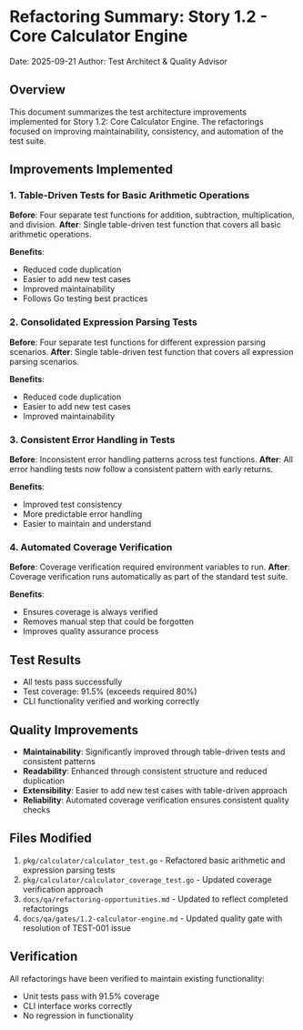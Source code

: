 # Refactoring Summary: Story 1.2 - Core Calculator Engine

Date: 2025-09-21
Author: Test Architect & Quality Advisor

## Overview

This document summarizes the test architecture improvements implemented for Story 1.2: Core Calculator Engine. The refactorings focused on improving maintainability, consistency, and automation of the test suite.

## Improvements Implemented

### 1. Table-Driven Tests for Basic Arithmetic Operations

**Before**: Four separate test functions for addition, subtraction, multiplication, and division.
**After**: Single table-driven test function that covers all basic arithmetic operations.

**Benefits**:
- Reduced code duplication
- Easier to add new test cases
- Improved maintainability
- Follows Go testing best practices

### 2. Consolidated Expression Parsing Tests

**Before**: Four separate test functions for different expression parsing scenarios.
**After**: Single table-driven test function that covers all expression parsing scenarios.

**Benefits**:
- Reduced code duplication
- Easier to add new test cases
- Improved maintainability

### 3. Consistent Error Handling in Tests

**Before**: Inconsistent error handling patterns across test functions.
**After**: All error handling tests now follow a consistent pattern with early returns.

**Benefits**:
- Improved test consistency
- More predictable error handling
- Easier to maintain and understand

### 4. Automated Coverage Verification

**Before**: Coverage verification required environment variables to run.
**After**: Coverage verification runs automatically as part of the standard test suite.

**Benefits**:
- Ensures coverage is always verified
- Removes manual step that could be forgotten
- Improves quality assurance process

## Test Results

- All tests pass successfully
- Test coverage: 91.5% (exceeds required 80%)
- CLI functionality verified and working correctly

## Quality Improvements

- **Maintainability**: Significantly improved through table-driven tests and consistent patterns
- **Readability**: Enhanced through consistent structure and reduced duplication
- **Extensibility**: Easier to add new test cases with table-driven approach
- **Reliability**: Automated coverage verification ensures consistent quality checks

## Files Modified

1. `pkg/calculator/calculator_test.go` - Refactored basic arithmetic and expression parsing tests
2. `pkg/calculator/calculator_coverage_test.go` - Updated coverage verification approach
3. `docs/qa/refactoring-opportunities.md` - Updated to reflect completed refactorings
4. `docs/qa/gates/1.2-calculator-engine.md` - Updated quality gate with resolution of TEST-001 issue

## Verification

All refactorings have been verified to maintain existing functionality:
- Unit tests pass with 91.5% coverage
- CLI interface works correctly
- No regression in functionality